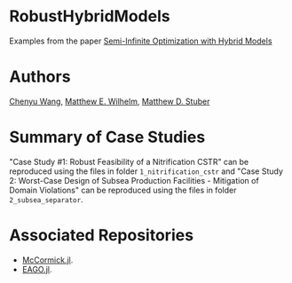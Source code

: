 # RobustHybridModels
Examples from the paper [Semi-Infinite Optimization with Hybrid Models](https://pubs.acs.org/doi/full/10.1021/acs.iecr.2c00113?casa_token=chJR8giluYAAAAAA:s_5YBwILdnjP0CDrgkr-wnzQfHDKe6XJX7W4yqPLTHbFruLy6hqnE2ylM9wV07KpMxDQkgp8gMKOpdlQ)

# Authors
[Chenyu Wang](https://psor.uconn.edu/person/chenyu-wang/), [Matthew E. Wilhelm](https://scholar.google.com/citations?user=sr4baQ0AAAAJ&hl=en&authuser=1), [Matthew D. Stuber](https://cbe.engr.uconn.edu/person/matthew-stuber/)

# Summary of Case Studies
"Case Study #1: Robust Feasibility of a Nitrification CSTR" can be reproduced using the files in folder `1_nitrification_cstr` and "Case Study 2: Worst-Case Design of Subsea Production Facilities - Mitigation of Domain Violations" can be reproduced using the files in folder `2_subsea_separator`.

# Associated Repositories
- [McCormick.jl](https://github.com/PSORLab/McCormick.jl).
- [EAGO.jl](https://github.com/PSORLab/EAGO.jl).
